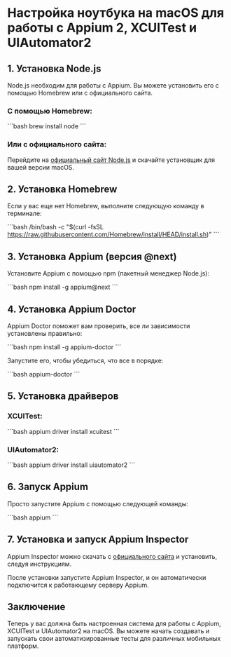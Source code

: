 # Настройка ноутбука на macOS для работы с Appium 2, XCUITest и UIAutomator2

## 1. Установка Node.js

Node.js необходим для работы с Appium. Вы можете установить его с помощью Homebrew или с официального сайта.

### С помощью Homebrew:

\`\`\`bash
brew install node
\`\`\`

### Или с официального сайта:

Перейдите на [официальный сайт Node.js](https://nodejs.org/) и скачайте установщик для вашей версии macOS.

## 2. Установка Homebrew

Если у вас еще нет Homebrew, выполните следующую команду в терминале:

\`\`\`bash
/bin/bash -c "$(curl -fsSL https://raw.githubusercontent.com/Homebrew/install/HEAD/install.sh)"
\`\`\`

## 3. Установка Appium (версия @next)

Установите Appium с помощью npm (пакетный менеджер Node.js):

\`\`\`bash
npm install -g appium@next
\`\`\`

## 4. Установка Appium Doctor

Appium Doctor поможет вам проверить, все ли зависимости установлены правильно:

\`\`\`bash
npm install -g appium-doctor
\`\`\`

Запустите его, чтобы убедиться, что все в порядке:

\`\`\`bash
appium-doctor
\`\`\`

## 5. Установка драйверов

### XCUITest:

\`\`\`bash
appium driver install xcuitest
\`\`\`

### UIAutomator2:

\`\`\`bash
appium driver install uiautomator2
\`\`\`

## 6. Запуск Appium

Просто запустите Appium с помощью следующей команды:

\`\`\`bash
appium
\`\`\`

## 7. Установка и запуск Appium Inspector

Appium Inspector можно скачать с [официального сайта](https://appiumpro.com/inspector) и установить, следуя инструкциям.

После установки запустите Appium Inspector, и он автоматически подключится к работающему серверу Appium.

## Заключение

Теперь у вас должна быть настроенная система для работы с Appium, XCUITest и UIAutomator2 на macOS. Вы можете начать создавать и запускать свои автоматизированные тесты для различных мобильных платформ.
